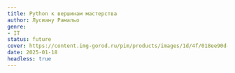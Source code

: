 ```yaml
---
title: Python к вершинам мастерства
author: Лусиану Рамальо
genre:
- IT
status: future
cover: https://content.img-gorod.ru/pim/products/images/1d/4f/018ee90d-3b7c-7abc-a603-0c189f531d4f.jpg?width=304&height=438&fit=bounds
date: 2025-01-18
headless: true
---
```


